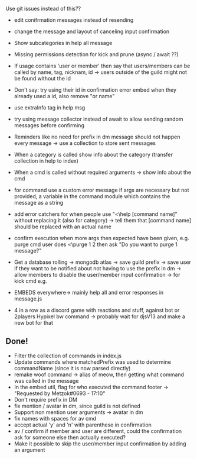 Use git issues instead of this??

- edit conifrmation messages instead of resending
- change the message and layout of canceling input confirmation
- Show subcategories in help all message
- Missing permissions detection for kick and prune (async / await ??)
- If usage contains 'user or member' then say that users/members can be called by name, tag, nicknam, id -> users outside of the guild might not be found without the id

- Don't say: try using their id in confirmation error embed when they already used a id, also remove "or name"
- use extraInfo tag in help msg


- try using message collector instead of await to allow sending random messages before confirming
- Reminders like no need for prefix in dm message should not happen every message -> use a collection to store sent messages
- When a category is called show info about the category (transfer collection in help to index)
- When a cmd is called without required arguments -> show info about the cmd
- for command use a custom error message if args are necessary but not provided, a variable in the command module which contains the message as a string
- add error catchers for when people use "<\help [command name]" without replacing it (also for category) -> tell them that [command name] should be replaced with an actual name
- confirm execution when more args then expected have been given, e.g. purge cmd
	user does <\purge 1 2 then ask "Do you want to purge 1 message?"

- Get a database rolling -> mongodb atlas
	-> save guild prefix
	-> save user if they want to be notified about not having to use the prefix in dm
	-> allow members to disable the user/member input confirmation -> for kick cmd e.g.
- EMBEDS everywhere-> mainly help all and error responses in message.js
- 4 in a row as a discord game with reactions and stuff, against bot or 2players
Hypixel bw command -> probably wait for djsV13 and make a new bot for that



<h2>Done!</h2>

- Filter the collection of commands in index.js
- Update commands where matchedPrefix was used to determine commandName (since it is now parsed directly)
- remake woof command -> alias of meow, then getting what command was called in the message
- In the embed util, flag for who executed the command footer -> "Requested by Metzok#0693 - 17:10"
- Don't require prefix in DM
- fix mention / avatar in dm, since guild is not defined
- Support non mention user arguments
	-> avatar in dm
- fix names with spaces for av cmd
- accept actual 'y' and 'n' with parenthese in confirmation
- av / confirm if member and user are different, could the confirmation ask for someone else then actually executed?
- Make it possible to skip the user/member input confirmation by adding an argument